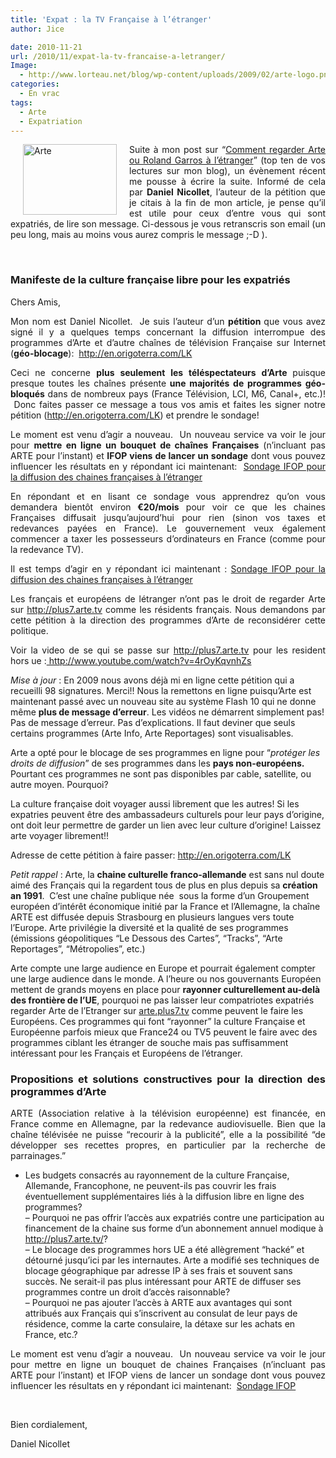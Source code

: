 ```yaml
---
title: 'Expat : la TV Française à l’étranger'
author: Jice

date: 2010-11-21
url: /2010/11/expat-la-tv-francaise-a-letranger/
Image:
  - http://www.lorteau.net/blog/wp-content/uploads/2009/02/arte-logo.png
categories:
  - En vrac
tags:
  - Arte
  - Expatriation
---
```

<p style="text-align: justify;">
  <img style="float: left; margin-left: 20px; margin-right: 20px;" title="Arte" src="/http://www.lorteau.net/blog/wp-content/uploads/2009/02/arte-logo.png" alt="Arte" width="150" height="113" >Suite à mon post sur &#8220;<a title="Regarder Arte ou Roland Garros depuis l'étranger" href="http://localhost/oldblog/2009/05/regarder-arte-rolland-garros-de-letranger/">Comment regarder Arte ou Roland Garros à l&#8217;étranger</a>&#8221; (top ten de vos lectures sur mon blog), un évènement récent me pousse à écrire la suite. Informé de cela par <strong>Daniel Nicollet</strong>, l&#8217;auteur de la pétition que je citais à la fin de mon article, je pense qu&#8217;il est utile pour ceux d&#8217;entre vous qui sont expatriés, de lire son message. Ci-dessous je vous retranscris son email (un peu long, mais au moins vous aurez compris le message ;-D ).
</p>

<p style="text-align: justify;">
   
</p>

<h3 style="text-align: justify;">
  Manifeste de la culture française libre pour les expatriés
</h3>

Chers Amis,

<p style="text-align: justify;">
  Mon nom est Daniel Nicollet.  Je suis l&#8217;auteur d&#8217;un <strong>pétition </strong>que vous avez signé il y a quelques temps concernant la diffusion interrompue des programmes d&#8217;Arte et d&#8217;autre chaînes de télévision Française sur Internet (<strong>géo-blocage</strong>):  <a href="http://en.origoterra.com/LK" target="_blank">http://en.origoterra.com/LK</a>
</p>

<p style="text-align: justify;">
  Ceci ne concerne <strong>plus seulement les téléspectateurs d&#8217;Arte </strong>puisque presque toutes les chaînes présente<strong> une majorités de programmes géo-bloqués</strong> dans de nombreux pays (France Télévision, LCI, M6, Canal+, etc.)!  Donc faites passer ce message a tous vos amis et faites les signer notre pétition (<a href="http://en.origoterra.com/LK" target="_blank">http://en.origoterra.com/LK</a>) et prendre le sondage!
</p>

<p style="text-align: justify;">
  Le moment est venu d&#8217;agir a nouveau.  Un nouveau service va voir le jour pour <strong>mettre en ligne un bouquet de chaînes Françaises</strong> (n&#8217;incluant pas ARTE pour l&#8217;instant) et <strong>IFOP viens de lancer un sondage</strong> dont vous pouvez influencer les résultats en y répondant ici maintenant:  <a href="http://www.ifoponline.fr/B6/cgi-bin/ciwweb.pl?studyname=FB&ID=2456&MDP=sd4d5s&hid_pagenum=1&hid_link=1&hid_javascript=1" target="_blank">Sondage IFOP pour la diffusion des chaines françaises à l&#8217;étranger</a>
</p>

<p style="text-align: justify;">
  En répondant et en lisant ce sondage vous apprendrez qu&#8217;on vous demandera bientôt environ<strong> €20/mois</strong> pour voir ce que les chaines Françaises diffusait jusqu&#8217;aujourd&#8217;hui pour rien (sinon vos taxes et redevances payées en France). Le gouvernement veux également commencer a taxer les possesseurs d&#8217;ordinateurs en France (comme pour la redevance TV).
</p>

<p style="text-align: justify;">
  Il est temps d&#8217;agir en y répondant ici maintenant : <a href="http://www.ifoponline.fr/B6/cgi-bin/ciwweb.pl?studyname=FB&ID=2456&MDP=sd4d5s&hid_pagenum=1&hid_link=1&hid_javascript=1" target="_blank">Sondage IFOP pour la diffusion des chaines françaises à l&#8217;étranger</a><a href="http://www.ifoponline.fr/B6/cgi-bin/ciwweb.pl?studyname=FB&ID=2456&MDP=sd4d5s&hid_pagenum=1&hid_link=1&hid_javascript=1" target="_blank"></a>
</p>

<p style="text-align: justify;">
  Les français et européens de létranger n&#8217;ont pas le droit de regarder Arte sur <a title="Arte TV" href="http://plus7.arte.tv/" target="_blank">http://plus7.arte.tv</a> comme les résidents français. Nous demandons par cette pétition à la direction des programmes d&#8217;Arte de reconsidérer cette politique.
</p>

<p style="text-align: justify;">
  Voir la video de se qui se passe sur <a href="http://plus7.arte.tv/">http://plus7.arte.tv</a> pour les resident hors ue :<a href="http://www.youtube.com/watch?v=4rOyKqvnhZs"> http://www.youtube.com/watch?v=4rOyKqvnhZs</a>
</p>

_Mise à jour_ : En 2009 nous avons déjà mi en ligne cette pétition qui a recueilli 98 signatures. Merci!! Nous la remettons en ligne puisqu&#8217;Arte est maintenant passé avec un nouveau site au système Flash 10 qui ne donne même **plus de message d&#8217;erreur**. Les vidéos ne démarrent simplement pas! Pas de message d&#8217;erreur. Pas d&#8217;explications. Il faut deviner que seuls certains programmes (Arte Info, Arte Reportages) sont visualisables.

Arte a opté pour le blocage de ses programmes en ligne pour &#8220;_protéger les droits de diffusion_&#8221; de ses programmes dans les **pays non-européens.** Pourtant ces programmes ne sont pas disponibles par cable, satellite, ou autre moyen. Pourquoi?

La culture française doit voyager aussi librement que les autres! Si les expatries peuvent être des ambassadeurs culturels pour leur pays d&#8217;origine, ont doit leur permettre de garder un lien avec leur culture d&#8217;origine! Laissez arte voyager librement!!

Adresse de cette pétition à faire passer: <a href="http://en.origoterra.com/LK" target="_blank">http://en.origoterra.com/LK</a>

_Petit rappel_ : Arte, la **chaine culturelle franco-allemande** est sans nul doute aimé des Français qui la regardent tous de plus en plus depuis sa **création an 1991**.  C&#8217;est une chaîne publique née  sous la forme d&#8217;un Groupement européen d&#8217;intérêt économique initié par la France et l&#8217;Allemagne, la chaîne ARTE est diffusée depuis Strasbourg en plusieurs langues vers toute l&#8217;Europe. Arte privilégie la diversité et la qualité de ses programmes (émissions géopolitiques &#8220;Le Dessous des Cartes&#8221;, &#8220;Tracks&#8221;, &#8220;Arte Reportages&#8221;, &#8220;Métropolies&#8221;, etc.)

Arte compte une large audience en Europe et pourrait également compter une large audience dans le monde. A l&#8217;heure ou nos gouvernants Européen mettent de grands moyens en place pour **rayonner culturellement au-delà des frontière de l&#8217;UE**, pourquoi ne pas laisser leur compatriotes expatriés regarder Arte de l&#8217;Etranger sur <a href="http://arte.plus7.tv/" target="_blank">arte.plus7.tv</a> comme peuvent le faire les Européens. Ces programmes qui font &#8220;rayonner&#8221; la culture Française et Européenne parfois mieux que France24 ou TV5 peuvent le faire avec des programmes ciblant les étranger de souche mais pas suffisamment intéressant pour les Français et Européens de l&#8217;étranger.

<h3 style="text-align: justify;">
  Propositions et solutions constructives pour la direction des programmes d&#8217;Arte
</h3>

<p style="text-align: justify;">
  ARTE (Association relative à la télévision européenne) est financée, en France comme en Allemagne, par la redevance audiovisuelle. Bien que la chaîne télévisée ne puisse &#8220;recourir à la publicité&#8221;, elle a la possibilité &#8220;de développer ses recettes propres, en particulier par la recherche de parrainages.&#8221;
</p>

- Les budgets consacrés au rayonnement de la culture Française, Allemande, Francophone, ne peuvent-ils pas couvrir les frais éventuellement supplémentaires liés à la diffusion libre en ligne des programmes?   
&#8211; Pourquoi ne pas offrir l&#8217;accès aux expatriés contre une participation au financement de la chaine sus forme d&#8217;un abonnement annuel modique à <a href="http://plus7.arte.tv/" target="_blank">http://plus7.arte.tv/</a>?   
&#8211; Le blocage des programmes hors UE a été allègrement &#8220;hacké&#8221; et détourné jusqu&#8217;ici par les internautes. Arte a modifié ses techniques de blocage géographique par adresse IP à ses frais et souvent sans succès. Ne serait-il pas plus intéressant pour ARTE de diffuser ses programmes contre un droit d&#8217;accès raisonnable?   
&#8211; Pourquoi ne pas ajouter l&#8217;accès à ARTE aux avantages qui sont attribués aux Français qui s&#8217;inscrivent au consulat de leur pays de résidence, comme la carte consulaire, la détaxe sur les achats en France, etc.?

<p style="text-align: justify;">
  Le moment est venu d&#8217;agir a nouveau.  Un nouveau service va voir le jour pour mettre en ligne un bouquet de chaines Françaises (n&#8217;incluant pas ARTE pour l&#8217;instant) et IFOP viens de lancer un sondage dont vous pouvez influencer les résultats en y répondant ici maintenant:  <a href="http://www.ifoponline.fr/B6/cgi-bin/ciwweb.pl?studyname=FB&ID=2456&MDP=sd4d5s&hid_pagenum=1&hid_link=1&hid_javascript=1">Sondage IFOP</a>
</p>

 

Bien cordialement,

Daniel Nicollet